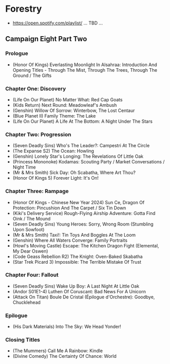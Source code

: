# Forestry

* https://open.spotify.com/playlist/ ... TBD ...

## Campaign Eight Part Two
### Prologue

* (Honor Of Kings) Everlasting Moonlight In Alsahraa: Introduction And Opening Titles - Through The Mist, Through The Trees, Through The Ground / The Gifts

### Chapter One: Discovery

* (Life On Our Planet) No Matter What: Red Cap Goats
* (Kids Return) Next Round: Meadowleaf's Ambush
* (Genshin) Willow Of Sorrow: Winterbow, The Lost Centaur
* (Blue Planet II) Family Theme: The Lake
* (Life On Our Planet) A Life At The Bottom: A Night Under The Stars

### Chapter Two: Progression

* (Seven Deadly Sins) Who's The Leader?: Campestri At The Circle
* (The Expanse S2) The Ocean: Howling
* (Genshin) Lonely Star's Longing: The Revelations Of Little Oak
* (Princess Mononoke) Kodamas: Scouting Party / Market Conversations / Night Time
* (Mr & Mrs Smith) Sick Day: Oh Scabatha, Where Art Thou?
* (Honor Of Kings 5) Forever Light: It's On!

### Chapter Three: Rampage

* (Honor Of Kings - Chinese New Year 2024) Sun Ce, Dragon Of Protection: Pincushion And The Carpet / Six Tin Down
* (Kiki's Delivery Service) Rough-Flying Airship Adventure: Gotta Find Oink / The Mound
* (Seven Deadly Sins) Young Heroes: Sorry, Wrong Room (Stumbling Upon Sowfoot)
* (Mr & Mrs Smith) Taxi!: Tin Toys And Boggles At The Loom
* (Genshin) Where All Waters Converge: Family Portraits
* (Howl's Moving Castle) Escape: The Kitchen Dragon Fight (Elemental, My Dear Oswen)
* (Code Geass Rebellion R2) The Knight: Oven-Baked Skabatha
* (Star Trek Picard 3) Impossible: The Terrible Mistake Of Trust

### Chapter Four: Fallout

* (Seven Deadly Sins) Wake Up Boy: A Last Night At Little Oak
* (Andor S01E1-4) Luthen Of Coruscant: Bad News For A Unicorn
* (Attack On Titan) Boule De Cristal (Épilogue d'Orchestre): Goodbye, Chucklehead

### Epilogue

* (His Dark Materials) Into The Sky: We Head Yonder!

### Closing Titles

* (The Mummers) Call Me A Rainbow: Kindle
* (Divine Comedy) The Certainty Of Chance: World